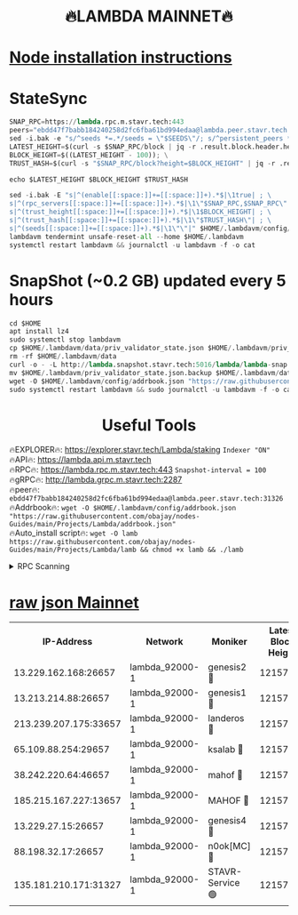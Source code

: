 <h1 align="center"> 🔥LAMBDA MAINNET🔥</h1>


[Node installation instructions](https://github.com/obajay/nodes-Guides/tree/main/Projects/Lambda)
=


# StateSync
```python
SNAP_RPC=https://lambda.rpc.m.stavr.tech:443
peers="ebdd47f7babb184240258d2fc6fba61bd994edaa@lambda.peer.stavr.tech:31326" 
sed -i.bak -e "s/^seeds *=.*/seeds = \"$SEEDS\"/; s/^persistent_peers *=.*/persistent_peers = \"$PEERS\"/" $HOME/.lambdavm/config/config.toml
LATEST_HEIGHT=$(curl -s $SNAP_RPC/block | jq -r .result.block.header.height); \
BLOCK_HEIGHT=$((LATEST_HEIGHT - 100)); \
TRUST_HASH=$(curl -s "$SNAP_RPC/block?height=$BLOCK_HEIGHT" | jq -r .result.block_id.hash)

echo $LATEST_HEIGHT $BLOCK_HEIGHT $TRUST_HASH

sed -i.bak -E "s|^(enable[[:space:]]+=[[:space:]]+).*$|\1true| ; \
s|^(rpc_servers[[:space:]]+=[[:space:]]+).*$|\1\"$SNAP_RPC,$SNAP_RPC\"| ; \
s|^(trust_height[[:space:]]+=[[:space:]]+).*$|\1$BLOCK_HEIGHT| ; \
s|^(trust_hash[[:space:]]+=[[:space:]]+).*$|\1\"$TRUST_HASH\"| ; \
s|^(seeds[[:space:]]+=[[:space:]]+).*$|\1\"\"|" $HOME/.lambdavm/config/config.toml
lambdavm tendermint unsafe-reset-all --home $HOME/.lambdavm
systemctl restart lambdavm && journalctl -u lambdavm -f -o cat

```
# SnapShot (~0.2 GB) updated every 5 hours
```python
cd $HOME
apt install lz4
sudo systemctl stop lambdavm
cp $HOME/.lambdavm/data/priv_validator_state.json $HOME/.lambdavm/priv_validator_state.json.backup
rm -rf $HOME/.lambdavm/data
curl -o - -L http://lambda.snapshot.stavr.tech:5016/lambda/lambda-snap.tar.lz4 | lz4 -c -d - | tar -x -C $HOME/.lambdavm --strip-components 2
mv $HOME/.lambdavm/priv_validator_state.json.backup $HOME/.lambdavm/data/priv_validator_state.json
wget -O $HOME/.lambdavm/config/addrbook.json "https://raw.githubusercontent.com/obajay/nodes-Guides/main/Projects/Lambda/addrbook.json"
sudo systemctl restart lambdavm && sudo journalctl -u lambdavm -f -o cat
```
 <h1 align="center"> Useful Tools</h1>

🔥EXPLORER🔥:      https://explorer.stavr.tech/Lambda/staking	        `Indexer "ON"` \
🔥API🔥: 			 		 https://lambda.api.m.stavr.tech \
🔥RPC🔥:           https://lambda.rpc.m.stavr.tech:443	              `Snapshot-interval = 100` \
🔥gRPC🔥:          http://lambda.grpc.m.stavr.tech:2287 \
🔥peer🔥:					 `ebdd47f7babb184240258d2fc6fba61bd994edaa@lambda.peer.stavr.tech:31326` \
🔥Addrbook🔥:    ```wget -O $HOME/.lambdavm/config/addrbook.json "https://raw.githubusercontent.com/obajay/nodes-Guides/main/Projects/Lambda/addrbook.json"``` \
🔥Auto_install script🔥: ```wget -O lamb https://raw.githubusercontent.com/obajay/nodes-Guides/main/Projects/Lambda/lamb && chmod +x lamb && ./lamb```


<details>
<summary>RPC Scanning</summary>

<h2 align="center"> We scan nodes in real time every 4 hours. And we provide the final result of RPC endpoints.
We cannot influence the operation of these nodes in any way. </h2>


```python
If Voting Power is higher than 0 --> then the Node is a validator of the network and may be subject to attack and be a potential threat to the chain.
```
```python
We marked such validators with a red symbol
```

</details>

[raw json Mainnet](https://rpc-check.lambm.stavr.tech/lambm/rpc-lambm-result.json)
=


<table><tr><th>IP-Address</th><th>Network</th><th>Moniker</th><th>Latest Block Height</th><th>Earliest Block Height</th><th>Catching Up</th><th>Tx Index</th><th>Voting Power</th><th>Scan Time</th></tr><tr><td>13.229.162.168:26657</td><td>lambda_92000-1</td><td>genesis2 🔴</td><td>12157517</td><td>1</td><td>False</td><td>on</td><td>15103516</td><td>2024-03-12T13:15:26.692982085UTC</td></tr><tr><td>13.213.214.88:26657</td><td>lambda_92000-1</td><td>genesis1 🔴</td><td>12157517</td><td>1</td><td>False</td><td>on</td><td>737835</td><td>2024-03-12T13:15:31.438282167UTC</td></tr><tr><td>213.239.207.175:33657</td><td>lambda_92000-1</td><td>landeros 🔴</td><td>12157516</td><td>8136001</td><td>False</td><td>off</td><td>1967888</td><td>2024-03-12T13:15:19.395626369UTC</td></tr><tr><td>65.109.88.254:29657</td><td>lambda_92000-1</td><td>ksalab 🔴</td><td>12157518</td><td>8715001</td><td>False</td><td>on</td><td>510465</td><td>2024-03-12T13:15:36.152181852UTC</td></tr><tr><td>38.242.220.64:46657</td><td>lambda_92000-1</td><td>mahof 🔴</td><td>12157518</td><td>10131001</td><td>False</td><td>off</td><td>770350</td><td>2024-03-12T13:15:40.637083385UTC</td></tr><tr><td>185.215.167.227:13657</td><td>lambda_92000-1</td><td>MAHOF 🔴</td><td>12157517</td><td>10134001</td><td>False</td><td>on</td><td>2051510</td><td>2024-03-12T13:15:30.239750271UTC</td></tr><tr><td>13.229.27.15:26657</td><td>lambda_92000-1</td><td>genesis4 🔴</td><td>12157517</td><td>11043001</td><td>False</td><td>on</td><td>9552106</td><td>2024-03-12T13:15:29.925310896UTC</td></tr><tr><td>88.198.32.17:26657</td><td>lambda_92000-1</td><td>n0ok[MC] 🔴</td><td>12157518</td><td>12057518</td><td>False</td><td>off</td><td>1578630</td><td>2024-03-12T13:15:42.905260746UTC</td></tr><tr><td>135.181.210.171:31327</td><td>lambda_92000-1</td><td>STAVR-Service 🟢</td><td>12157518</td><td>12157001</td><td>False</td><td>on</td><td>0</td><td>2024-03-12T13:15:35.829320947UTC</td></tr></table>
